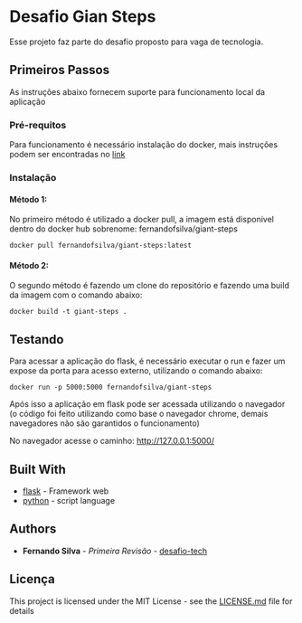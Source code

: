 # Desafio Gian Steps

Esse projeto faz parte do desafio proposto para vaga de tecnologia.

## Primeiros Passos

As instruções abaixo fornecem suporte para funcionamento local da aplicação

### Pré-requitos

Para funcionamento é necessário instalação do docker, mais instruções podem ser encontradas no [link](https://docs.docker.com/install/) 

### Instalação

#### Método 1:

No primeiro método é utilizado a docker pull, a imagem está disponivel dentro do docker hub sobrenome: fernandofsilva/giant-steps

```
docker pull fernandofsilva/giant-steps:latest
```

#### Método 2:

O segundo método é fazendo um clone do repositório e fazendo uma build da imagem com o comando abaixo:

```
docker build -t giant-steps . 
```


## Testando

Para acessar a aplicação do flask, é necessário executar o run e fazer um expose da porta para acesso externo, utilizando o comando abaixo:

```
docker run -p 5000:5000 fernandofsilva/giant-steps
```

Após isso a aplicação em flask pode ser acessada utilizando o navegador (o código foi feito utilizando como base o navegador chrome, demais navegadores não são garantidos o funcionamento)

No navegador acesse o caminho: http://127.0.0.1:5000/


## Built With

* [flask](https://flask.palletsprojects.com/en/1.1.x/) - Framework web
* [python](https://www.python.org) - script language


## Authors

* **Fernando Silva** - *Primeira Revisão* - [desafio-tech](https://github.com/fernandofsilva/desafio-tech)

## Licença

This project is licensed under the MIT License - see the [LICENSE.md](LICENSE.md) file for details
